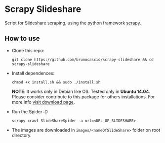 # Scrapy Slideshare

Script for Slideshare scraping, using the python framework [scrapy](http://scrapy.org/).

## How to use

* Clone this repo:

    `git clone https://github.com/brunocascio/scrapy-slideshare && cd scrapy-slideshare`

* Install dependences:

   `chmod +x install.sh && sudo ./install.sh`

    **NOTE**: It works only in Debian like OS. Tested only in **Ubuntu 14.04**. Please consider contribute to this package for others installations. For more info [visit download page](http://scrapy.org/download/).

* Run the Spider :D

   `scrapy crawl SlideShareSpider -a url=<URL_OF_SLIDESHARE>`

* The images are downloaded in `images/<nameOfSlideShare>` folder on root directory.
